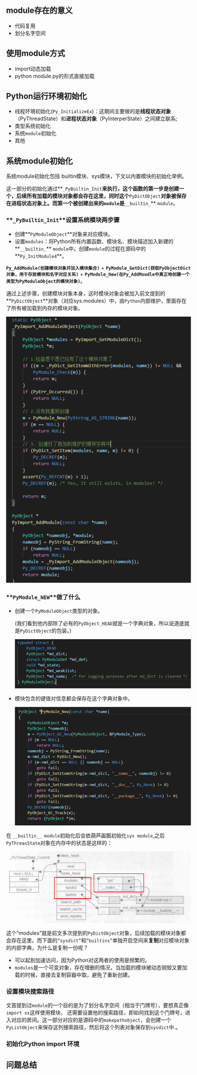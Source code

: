 ## module存在的意义

- 代码复用
- 划分名字空间

## 使用module方式

- import动态加载
- python module.py的形式直接加载

## Python运行环境初始化

- 线程环境初始化(`Py_InitializeEx`)：这期间主要做的是**线程状态对象**（PyThreadState）和**进程状态对象**（PyInterperState）之间建立联系; 
- 类型系统初始化
- 系统`module`初始化
- 其他

## 系统module初始化

系统module初始化包括 builtin模块、sys模块，下文以内置模块的初始化举例。

这一部分的初始化通过**`_PyBuiltin_Init`**来执行，这个函数的第一步是创建一个，后续所有加载的模块对象都会存在这里，同时这个**`PyDictObject`**对象被保存在进程状态对象上。而第一个被创建出来的`module`是**`__builtin_`** `module`。

### **`_PyBuiltin_Init`**设置系统模块两步骤

- 创建**`PyModuleObject`**对象来对应模块。
- 设置`modules`：将Python所有内置函数、模块名、模块描述加入新建的**`__builtin_`** `module`中。创建`module`的过程在源码中的**`Py_InitModule4`**。

**`Py_AddModule(创建模块对象并加入模块集合)`** + **`PyModule_GetDict(获取PyObjectDict对象，用于存放模块和名字对应关系)`** + **`PyModule_New(在Py_AddMoudle中真正地创建一个类型为PyModuleObject的模块对象)`**。

通过上述步骤，创建模块对象本身，这时模块对象会被加入前文提到的**`PyDictObject`**对象（对应sys.modules）中，由`Python`内部维护，里面存在了所有被加载到内存的模块对象。

![1595653192420](img/PyImport_AddModule.png)

### **`PyModule_NEW`**做了什么

- 创建一个`PyModuleObject`类型的对象。

  (我们看到他内部除了必有的`PyObject_HEAD`就是一个字典对象，所以说道底就是`PyDictObject`的包装。)

  ![PyModuleObject](img/PyModuleObject.png)

- 模块包含的键值对信息都会保存在这个字典对象中。

  ![](img/PyModule_New.png)

在 `__builtin__ module`初始化后会依葫芦画瓢初始化`sys module`,之后 `PyThreasState`对象在内存中的状态是这样的：

![完成系统模块初始化](img/完成系统模块初始化.png)

这个“modules”就是前文多次提到的`PyDictObject`对象，后续加载的模块对象都会存在这里。而下面的`“sysdict”`和`“builtins”`单独开启空间来**复制**对应模块对象的内部字典，为什么是复制一份呢？

- 可以起到加速访问，因为Python对这两者的使用是频繁的。
- `modules`是一个可变对象，存在增删的情况，当加载的模块被动态销毁又要加载的时候，直接去复制容器中取，避免了重新创建。

### 设置模块搜索路径

文首提到过`module`的一个目的是为了划分名字空间（相当于门牌号），要想真正像`import xx`这样使用模块， 还需要设置他的搜索路径，即如何找到这个门牌号，进入对应的房间。这一部分对应的是源码中的`makepathobject`，会创建一个`PyListObject`来保存这列搜索路径，然后将这个列表对象保存到`sysdict`中.。

### 初始化Python import 环境



## 问题总结

